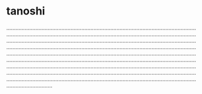 # tanoshi
..........................................................................................................................................................................................................................................................................................................................................................................................................................................................................................................................................................................................................................................................................................................................................................................................................................................................................................................................................................................................................................................................................................................................................................................................
